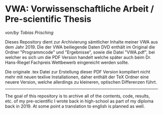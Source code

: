 # VWA: Vorwissenschaftliche Arbeit / Pre-scientific Thesis
*von/by Tobias Prisching*

Dieses Repository dient zur Archivierung sämtlicher Inhalte meiner VWA aus dem Jahr 2019. Die der VWA beiliegende Daten DVD enthält im Original die Ordner "Programmcode" und "Ergebnisse", sowie die Datei "VWA.pdf", bei welcher es sich um die PDF Version handelt welche später auch beim Dr. Hans-Riegel Fachpreis Wettbewerb eingereicht werden sollte. 

Die originale .tex Datei zur Erstellung dieser PDF Version kompiliert nicht mehr mit neuen texlive Installationen, daher enthält der TeX Ordner eine neuere Version, welche allerdings zu kleineren, optischen Differenzen führt.  

---

The goal of this repository is to archive all of the contents, code, results, etc. of my pre-scientific I wrote back in high-school as part of my diploma back in 2019. At some point a translation to english is planned as well.
